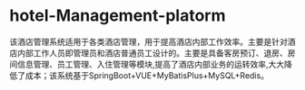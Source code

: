 # hotel-Management-platorm
该酒店管理系统适用于各类酒店管理，用于提高酒店内部工作效率。主要是针对酒店内部工作人员即管理员和酒店普通员工设计的。主要是具备客房预订、退房、房间信息管理、员工管理、入住管理等模块,提高了酒店内部业务的运转效率,大大降低了成本；该系统基于SpringBoot+VUE+MyBatisPlus+MySQL+Redis。

